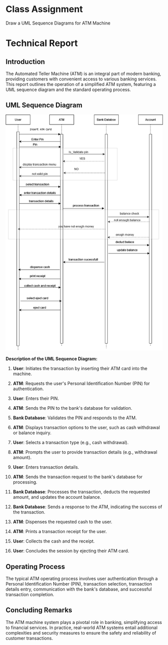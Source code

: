 # Class Assignment 
Draw a UML Sequence Diagrams for ATM Machine

# Technical Report

## Introduction

The Automated Teller Machine (ATM) is an integral part of modern banking, providing customers with convenient access to various banking services. This report outlines the operation of a simplified ATM system, featuring a UML sequence diagram and the standard operating process.

## UML Sequence Diagram

![ATM Sequence Diagram](atm_seq.png)

**Description of the UML Sequence Diagram:**

1. **User**: Initiates the transaction by inserting their ATM card into the machine.

2. **ATM**: Requests the user's Personal Identification Number (PIN) for authentication.

3. **User**: Enters their PIN.

4. **ATM**: Sends the PIN to the bank's database for validation.

5. **Bank Database**: Validates the PIN and responds to the ATM.

6. **ATM**: Displays transaction options to the user, such as cash withdrawal or balance inquiry.

7. **User**: Selects a transaction type (e.g., cash withdrawal).

8. **ATM**: Prompts the user to provide transaction details (e.g., withdrawal amount).

9. **User**: Enters transaction details.

10. **ATM**: Sends the transaction request to the bank's database for processing.

11. **Bank Database**: Processes the transaction, deducts the requested amount, and updates the account balance.

12. **Bank Database**: Sends a response to the ATM, indicating the success of the transaction.

13. **ATM**: Dispenses the requested cash to the user.

14. **ATM**: Prints a transaction receipt for the user.

15. **User**: Collects the cash and the receipt.


18. **User**: Concludes the session by ejecting their ATM card.

## Operating Process

The typical ATM operating process involves user authentication through a Personal Identification Number (PIN), transaction selection, transaction details entry, communication with the bank's database, and successful transaction completion.



## Concluding Remarks

The ATM machine system plays a pivotal role in banking, simplifying access to financial services. In practice, real-world ATM systems entail additional complexities and security measures to ensure the safety and reliability of customer transactions.
